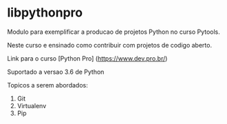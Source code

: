 # libpythonpro
Modulo para exemplificar a producao de projetos Python no curso Pytools.

Neste curso e ensinado como contribuir com projetos de codigo aberto.

Link para o curso [Python Pro] (https://www.dev.pro.br/)

Suportado a versao 3.6 de Python

Topicos a serem abordados: 
1. Git
2. Virtualenv
3. Pip